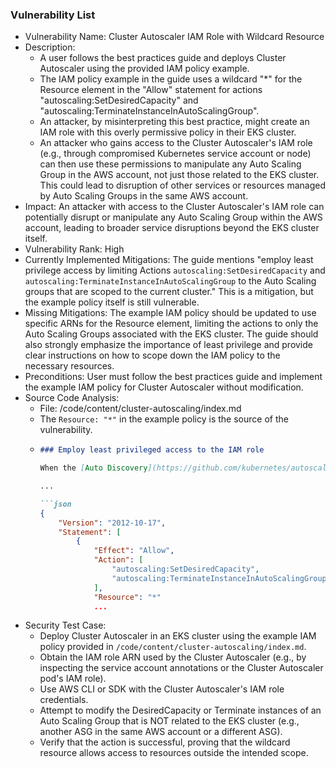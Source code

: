 ### Vulnerability List

- Vulnerability Name: Cluster Autoscaler IAM Role with Wildcard Resource
- Description:
  - A user follows the best practices guide and deploys Cluster Autoscaler using the provided IAM policy example.
  - The IAM policy example in the guide uses a wildcard "*" for the Resource element in the "Allow" statement for actions "autoscaling:SetDesiredCapacity" and "autoscaling:TerminateInstanceInAutoScalingGroup".
  - An attacker, by misinterpreting this best practice, might create an IAM role with this overly permissive policy in their EKS cluster.
  - An attacker who gains access to the Cluster Autoscaler's IAM role (e.g., through compromised Kubernetes service account or node) can then use these permissions to manipulate any Auto Scaling Group in the AWS account, not just those related to the EKS cluster. This could lead to disruption of other services or resources managed by Auto Scaling Groups in the same AWS account.
- Impact: An attacker with access to the Cluster Autoscaler's IAM role can potentially disrupt or manipulate any Auto Scaling Group within the AWS account, leading to broader service disruptions beyond the EKS cluster itself.
- Vulnerability Rank: High
- Currently Implemented Mitigations: The guide mentions "employ least privilege access by limiting Actions `autoscaling:SetDesiredCapacity` and `autoscaling:TerminateInstanceInAutoScalingGroup` to the Auto Scaling groups that are scoped to the current cluster." This is a mitigation, but the example policy itself is still vulnerable.
- Missing Mitigations: The example IAM policy should be updated to use specific ARNs for the Resource element, limiting the actions to only the Auto Scaling Groups associated with the EKS cluster. The guide should also strongly emphasize the importance of least privilege and provide clear instructions on how to scope down the IAM policy to the necessary resources.
- Preconditions: User must follow the best practices guide and implement the example IAM policy for Cluster Autoscaler without modification.
- Source Code Analysis:
  - File: /code/content/cluster-autoscaling/index.md
  - The `Resource: "*"` in the example policy is the source of the vulnerability.
  - ```markdown
    ### Employ least privileged access to the IAM role

    When the [Auto Discovery](https://github.com/kubernetes/autoscaler/blob/master/cluster-autoscaler/cloudprovider/aws/README.md#Auto-discovery-setup) is used, we strongly recommend that you employ least privilege access by limiting Actions `autoscaling:SetDesiredCapacity` and `autoscaling:TerminateInstanceInAutoScalingGroup` to the Auto Scaling groups that are scoped to the current cluster.

    ...

    ```json
    {
        "Version": "2012-10-17",
        "Statement": [
            {
                "Effect": "Allow",
                "Action": [
                    "autoscaling:SetDesiredCapacity",
                    "autoscaling:TerminateInstanceInAutoScalingGroup"
                ],
                "Resource": "*"
                ...
    ```
- Security Test Case:
  - Deploy Cluster Autoscaler in an EKS cluster using the example IAM policy provided in `/code/content/cluster-autoscaling/index.md`.
  - Obtain the IAM role ARN used by the Cluster Autoscaler (e.g., by inspecting the service account annotations or the Cluster Autoscaler pod's IAM role).
  - Use AWS CLI or SDK with the Cluster Autoscaler's IAM role credentials.
  - Attempt to modify the DesiredCapacity or Terminate instances of an Auto Scaling Group that is NOT related to the EKS cluster (e.g., another ASG in the same AWS account or a different ASG).
  - Verify that the action is successful, proving that the wildcard resource allows access to resources outside the intended scope.